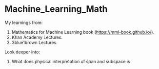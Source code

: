 # Machine_Learning_Math


My learnings from:

1. Mathematics for Machine Learning book (https://mml-book.github.io/).   
2. Khan Academy Lectures.      
3. 3blue1brown Lectures.    




Look deeper into:

1. What does physical interpretation of span and subspace is 
